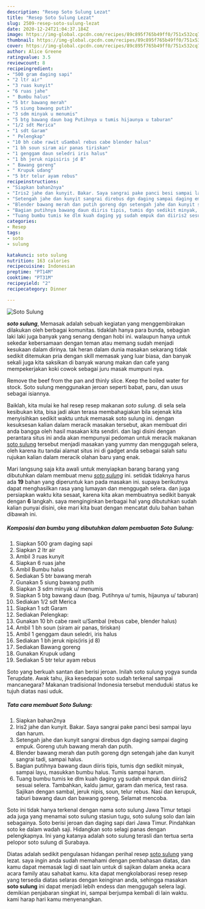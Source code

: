 ```yaml
---
description: "Resep Soto Sulung Lezat"
title: "Resep Soto Sulung Lezat"
slug: 2509-resep-soto-sulung-lezat
date: 2020-12-24T21:04:37.184Z
image: https://img-global.cpcdn.com/recipes/89c895f765b49ff0/751x532cq70/soto-sulung-foto-resep-utama.jpg
thumbnail: https://img-global.cpcdn.com/recipes/89c895f765b49ff0/751x532cq70/soto-sulung-foto-resep-utama.jpg
cover: https://img-global.cpcdn.com/recipes/89c895f765b49ff0/751x532cq70/soto-sulung-foto-resep-utama.jpg
author: Alice Greene
ratingvalue: 3.5
reviewcount: 8
recipeingredient:
- "500 gram daging sapi"
- "2 ltr air"
- "3 ruas kunyit"
- "6 ruas jahe"
- " Bumbu halus"
- "5 btr bawang merah"
- "5 siung bawang putih"
- "3 sdm minyak u menumis"
- "5 btg bawang daun bag Putihnya u tumis hijaunya u taburan"
- "1/2 sdt Merica"
- "1 sdt Garam"
- " Pelengkap"
- "10 bh cabe rawit uSambal rebus cabe blender halus"
- "1 bh soun siram air panas tiriskan"
- "1 genggam daun seledri iris halus"
- "1 bh jeruk nipisiris jd 8"
- " Bawang goreng"
- " Krupuk udang"
- "5 btr telur ayam rebus"
recipeinstructions:
- "Siapkan bahan2nya"
- "Iris2 jahe dan kunyit. Bakar. Saya sangrai pake panci besi sampai layu dan harum."
- "Setengah jahe dan kunyit sangrai direbus dgn daging sampai daging empuk. Goreng utuh bawang merah dan putih."
- "Blender bawang merah dan putih goreng dgn setengah jahe dan kunyit sangrai tadi, sampai halus."
- "Bagian putihnya bawang daun diiris tipis, tumis dgn sedikit minyak, sampai layu, masukkan bumbu halus. Tumis sampai harum."
- "Tuang bumbu tumis ke dlm kuah daging yg sudah empuk dan diiris2 sesuai selera. Tambahkan, kaldu jamur, garam dan merica, test rasa. Sajikan dengan sambal, jeruk nipis, soun, telur rebus. Nasi dan kerupuk, taburi bawang daun dan bawang goreng. Selamat mencoba."
categories:
- Resep
tags:
- soto
- sulung

katakunci: soto sulung 
nutrition: 163 calories
recipecuisine: Indonesian
preptime: "PT14M"
cooktime: "PT31M"
recipeyield: "2"
recipecategory: Dinner

---
```



![Soto Sulung](https://img-global.cpcdn.com/recipes/89c895f765b49ff0/751x532cq70/soto-sulung-foto-resep-utama.jpg)

<b><i>soto sulung</i></b>, Memasak adalah sebuah kegiatan yang menggembirakan dilakukan oleh berbagai komunitas. tidaklah hanya para bunda, sebagian laki laki juga banyak yang senang dengan hobi ini. walaupun hanya untuk sekedar kebersamaan dengan teman atau memang sudah menjadi kesukaan dalam dirinya. tak heran dalam dunia masakan sekarang tidak sedikit ditemukan pria dengan skill memasak yang luar biasa, dan banyak sekali juga kita saksikan di banyak warung makan dan cafe yang mempekerjakan koki cowok sebagai juru masak mumpuni nya.

Remove the beef from the pan and thinly slice. Keep the boiled water for stock. Soto sulung menggunakan jeroan seperti babat, paru, dan usus sebagai isiannya.

Baiklah, kita mulai ke hal resep resep makanan <i>soto sulung</i>. di sela sela kesibukan kita, bisa jadi akan terasa membahagiakan bila sejenak kita menyisihkan sedikit waktu untuk memasak soto sulung ini. dengan kesuksesan kalian dalam meracik masakan tersebut, akan membuat diri anda bangga oleh hasil masakan kita sendiri. dan lagi disini dengan perantara situs ini anda akan mempunyai pedoman untuk meracik makanan <u>soto sulung</u> tersebut menjadi masakan yang yummy dan menggugah selera, oleh karena itu tandai alamat situs ini di gadget anda sebagai salah satu rujukan kalian dalam meracik olahan baru yang enak.


Mari langsung saja kita awali untuk menyiapkan barang barang yang dibutuhkan dalam membuat menu <u><i>soto sulung</i></u> ini. setidak tidaknya harus ada <b>19</b> bahan yang diperuntuk kan pada masakan ini. supaya berikutnya dapat menghasilkan rasa yang lumayan dan menggugah selera. dan juga persiapkan waktu kita sesaat, karena kita akan membuatnya sedikit banyak dengan <b>6</b> langkah. saya menginginkan berbagai hal yang dibutuhkan sudah kalian punyai disini, oke mari kita buat dengan mencatat dulu bahan bahan dibawah ini.

<!--inarticleads1-->

##### Komposisi dan bumbu yang dibutuhkan dalam pembuatan Soto Sulung:

1. Siapkan 500 gram daging sapi
1. Siapkan 2 ltr air
1. Ambil 3 ruas kunyit
1. Siapkan 6 ruas jahe
1. Ambil  Bumbu halus
1. Sediakan 5 btr bawang merah
1. Gunakan 5 siung bawang putih
1. Siapkan 3 sdm minyak u/ menumis
1. Siapkan 5 btg bawang daun (bag. Putihnya u/ tumis, hijaunya u/ taburan)
1. Sediakan 1/2 sdt Merica
1. Siapkan 1 sdt Garam
1. Sediakan  Pelengkap:
1. Gunakan 10 bh cabe rawit u/Sambal (rebus cabe, blender halus)
1. Ambil 1 bh soun (siram air panas, tiriskan)
1. Ambil 1 genggam daun seledri, iris halus
1. Sediakan 1 bh jeruk nipis(iris jd 8)
1. Sediakan  Bawang goreng
1. Gunakan  Krupuk udang
1. Sediakan 5 btr telur ayam rebus


Soto yang berkuah santan dan berisi jeroan. Inilah soto sulung yogya sunda Terupdate. Awak tahu, jika kesedapan soto sudah terkenal sampai mancanegara? Makanan tradisional Indonesia tersebut menduduki status ke tujuh diatas nasi uduk. 

<!--inarticleads2-->

##### Tata cara membuat Soto Sulung:

1. Siapkan bahan2nya
1. Iris2 jahe dan kunyit. Bakar. Saya sangrai pake panci besi sampai layu dan harum.
1. Setengah jahe dan kunyit sangrai direbus dgn daging sampai daging empuk. Goreng utuh bawang merah dan putih.
1. Blender bawang merah dan putih goreng dgn setengah jahe dan kunyit sangrai tadi, sampai halus.
1. Bagian putihnya bawang daun diiris tipis, tumis dgn sedikit minyak, sampai layu, masukkan bumbu halus. Tumis sampai harum.
1. Tuang bumbu tumis ke dlm kuah daging yg sudah empuk dan diiris2 sesuai selera. Tambahkan, kaldu jamur, garam dan merica, test rasa. Sajikan dengan sambal, jeruk nipis, soun, telur rebus. Nasi dan kerupuk, taburi bawang daun dan bawang goreng. Selamat mencoba.


Soto ini tidak hanya terkenal dengan nama soto sulung Jawa Timur tetapi ada juga yang menamai soto sulung stasiun tugu, soto sulung solo dan lain sebagainya. Soto berisi jeroan dan daging sapi dari Jawa Timur. Pindahkan soto ke dalam wadah saji. Hidangkan soto selagi panas dengan pelengkapnya. Ini yang katanya adalah soto sulung terasli dan tertua serta pelopor soto sulung di Surabaya. 

Diatas adalah sedikit pengulasan hidangan perihal resep <u>soto sulung</u> yang lezat. saya ingin anda sudah memahami dengan pembahasan diatas, dan kamu dapat memasak lagi di saat lain untuk di sajikan dalam aneka acara acara family atau sahabat kamu. kita dapat mengkolaborasi resep resep yang tersedia diatas selaras dengan keinginan anda, sehingga masakan <b>soto sulung</b> ini dapat menjadi lebih endess dan menggugah selera lagi. demikian penjabaran singkat ini, sampai berjumpa kembali di lain waktu. kami harap hari kamu menyenangkan.
